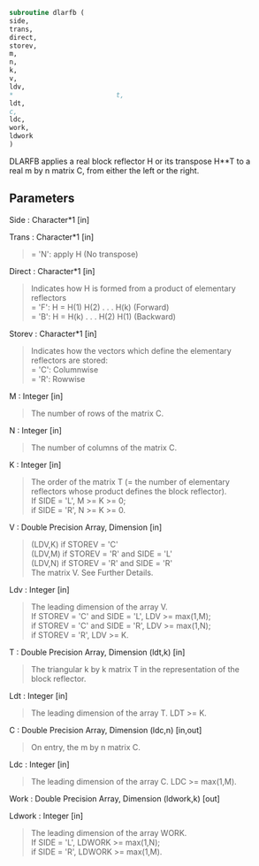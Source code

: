 ```fortran  
subroutine dlarfb (  
side,  
trans,  
direct,  
storev,  
m,  
n,  
k,  
v,  
ldv,  
*                          t,  
ldt,  
c,  
ldc,  
work,  
ldwork  
)  
```  
  
DLARFB applies a real block reflector H or its transpose H**T to a  
real m by n matrix C, from either the left or the right.  
  
## Parameters  
Side : Character*1 [in]  
  
Trans : Character*1 [in]  
> = 'N': apply H (No transpose)  
  
Direct : Character*1 [in]  
> Indicates how H is formed from a product of elementary  
> reflectors  
> = 'F': H = H(1) H(2) . . . H(k) (Forward)  
> = 'B': H = H(k) . . . H(2) H(1) (Backward)  
  
Storev : Character*1 [in]  
> Indicates how the vectors which define the elementary  
> reflectors are stored:  
> = 'C': Columnwise  
> = 'R': Rowwise  
  
M : Integer [in]  
> The number of rows of the matrix C.  
  
N : Integer [in]  
> The number of columns of the matrix C.  
  
K : Integer [in]  
> The order of the matrix T (= the number of elementary  
> reflectors whose product defines the block reflector).  
> If SIDE = 'L', M >= K >= 0;  
> if SIDE = 'R', N >= K >= 0.  
  
V : Double Precision Array, Dimension [in]  
> (LDV,K) if STOREV = 'C'  
> (LDV,M) if STOREV = 'R' and SIDE = 'L'  
> (LDV,N) if STOREV = 'R' and SIDE = 'R'  
> The matrix V. See Further Details.  
  
Ldv : Integer [in]  
> The leading dimension of the array V.  
> If STOREV = 'C' and SIDE = 'L', LDV >= max(1,M);  
> if STOREV = 'C' and SIDE = 'R', LDV >= max(1,N);  
> if STOREV = 'R', LDV >= K.  
  
T : Double Precision Array, Dimension (ldt,k) [in]  
> The triangular k by k matrix T in the representation of the  
> block reflector.  
  
Ldt : Integer [in]  
> The leading dimension of the array T. LDT >= K.  
  
C : Double Precision Array, Dimension (ldc,n) [in,out]  
> On entry, the m by n matrix C.  
  
Ldc : Integer [in]  
> The leading dimension of the array C. LDC >= max(1,M).  
  
Work : Double Precision Array, Dimension (ldwork,k) [out]  
  
Ldwork : Integer [in]  
> The leading dimension of the array WORK.  
> If SIDE = 'L', LDWORK >= max(1,N);  
> if SIDE = 'R', LDWORK >= max(1,M).  
  
